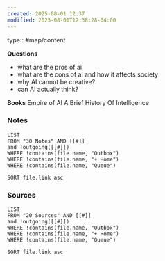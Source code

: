```yaml
---
created: 2025-08-01 12:37
modified: 2025-08-01T12:38:28-04:00
---
```


type:: #map/content

**Questions**
- what are the pros of ai
- what are the cons of ai and how it affects society
- why AI cannot be creative?
- can AI actually think?


**Books**
Empire of AI
A Brief History Of Intelligence
### Notes
```dataview
LIST
FROM "30 Notes" AND [[#]]
and !outgoing([[#]])
WHERE !contains(file.name, "Outbox")
WHERE !contains(file.name, "+ Home")
WHERE !contains(file.name, "Queue")

SORT file.link asc
```

### Sources
```dataview
LIST
FROM "20 Sources" AND [[#]]
and !outgoing([[#]])
WHERE !contains(file.name, "Outbox")
WHERE !contains(file.name, "+ Home")
WHERE !contains(file.name, "Queue")

SORT file.link asc
```
